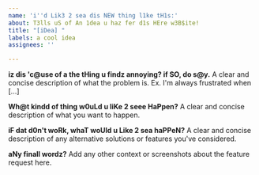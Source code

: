 ```yaml
---
name: 'i''d Lik3 2 sea dis NEW thing l1ke tH1s:'
about: T3lls uS of An 1dea u haz fer d1s HEre w3B$ite!
title: "[iDea] "
labels: a cool idea
assignees: ''

---
```


**iz dis 'c@use of a the tHing u findz annoying? if SO, do s@y.**
A clear and concise description of what the problem is. Ex. I'm always frustrated when [...]

**Wh@t kindd of thing w0uLd u liKe 2 seee HaPpen?**
A clear and concise description of what you want to happen.

**iF dat d0n't woRk, whaT woUld u Like 2 sea haPPeN?**
A clear and concise description of any alternative solutions or features you've considered.

**aNy finall wordz?**
Add any other context or screenshots about the feature request here.
